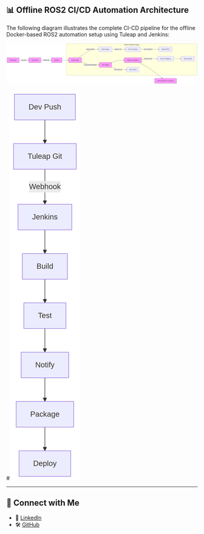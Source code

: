 ## 📊 Offline ROS2 CI/CD Automation Architecture

The following diagram illustrates the complete CI-CD pipeline for the offline Docker-based ROS2 automation setup using Tuleap and Jenkins:

![ROS2 CI/CD Workflow](./CICD-Workflow.png)

#![ROS2 CI/CD Workflow](./deepseek_mermaid_20250601_c20cf7.png)


-----

## 🔗 Connect with Me

- 💼 [LinkedIn](https://linkedin.com/in/maheshbabu-devops)
- 🛠️ [GitHub](https://github.com/MaheshBabu-DevOps)
